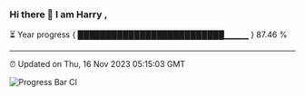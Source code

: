 ### Hi there 👋 I am Harry , 

⏳ Year progress { ██████████████████████████▁▁▁▁ } 87.46 %

---

⏰ Updated on Thu, 16 Nov 2023 05:15:03 GMT

![Progress Bar CI](https://github.com/duykhang68/duykhang68/workflows/Progress%20Bar%20CI/badge.svg)
